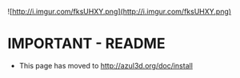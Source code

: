 ![http://i.imgur.com/fksUHXY.png](http://i.imgur.com/fksUHXY.png)

# IMPORTANT - README #

  * This page has moved to http://azul3d.org/doc/install
